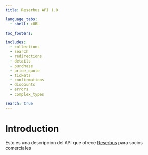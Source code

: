 ```yaml
---
title: Reserbus API 1.0

language_tabs:
  - shell: cURL

toc_footers:

includes:
  - collections
  - search
  - redirections
  - details
  - purchase
  - price_quote
  - tickets
  - confirmations
  - discounts
  - errors
  - complex_types

search: true
---
```


# Introduction

Esto es una descripción del API que ofrece [Reserbus](http://reserbus.mx) para socios comerciales
